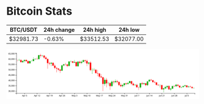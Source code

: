 # Bitcoin Stats

BTC/USDT|24h change|24h high|24h low|
|---|---|---|---|
|$32981.73|-0.63%|$33512.53|$32077.00|

<img src="./chart.svg">
